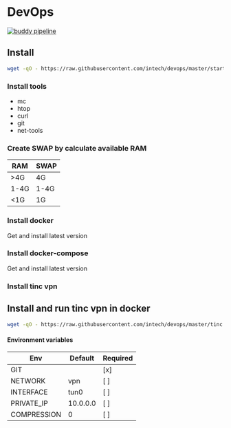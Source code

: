 # DevOps
[![buddy pipeline](https://app.buddy.works/ru31337/devops/pipelines/pipeline/172357/badge.svg?token=31fa9fb1d6f9009c4b1729288488ef5366eb18bd8871a3d678eec45af4fda87f "buddy pipeline")](https://app.buddy.works/ru31337/devops/pipelines/pipeline/172357)

## Install
```bash
wget -qO - https://raw.githubusercontent.com/intech/devops/master/startup.sh | bash
```
### Install tools
- mc
- htop
- curl
- git
- net-tools

### Create SWAP by calculate available RAM

| RAM  | SWAP |
|------|------|
| >4G  | 4G   |
| 1-4G | 1-4G |
| <1G  | 1G   |

### Install docker
Get and install latest version

### Install docker-compose
Get and install latest version

### Install tinc vpn

## Install and run tinc vpn in docker
```bash
wget -qO - https://raw.githubusercontent.com/intech/devops/master/tinc.sh | GIT='https://login:secret@github.com/user/repo.git' bash
```

#### Environment variables
| Env         | Default  | Required |
|-------------|----------|----------|
| GIT         |          |   [x]    |
| NETWORK     | vpn      |   [ ]    |
| INTERFACE   | tun0     |   [ ]    |
| PRIVATE_IP  | 10.0.0.0 |   [ ]    |
| COMPRESSION | 0        |   [ ]    |